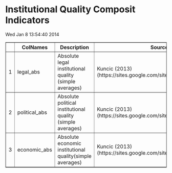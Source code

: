 # Institutional Quality Composit Indicators


 Wed Jan  8 13:54:40 2014 <!-- html table generated in R 3.0.2 by xtable 1.7-1 package -->
<!-- Wed Jan  8 13:54:40 2014 -->
<TABLE border=1>
<TR> <TH>  </TH> <TH> ColNames </TH> <TH> Description </TH> <TH> Source </TH>  </TR>
  <TR> <TD align="right"> 1 </TD> <TD> legal_abs </TD> <TD> Absolute legal institutional quality (simple averages) </TD> <TD> Kuncic (2013) (https://sites.google.com/site/aljazkuncic/research) </TD> </TR>
  <TR> <TD align="right"> 2 </TD> <TD> political_abs </TD> <TD> Absolute political institutional quality (simple averages) </TD> <TD> Kuncic (2013) (https://sites.google.com/site/aljazkuncic/research) </TD> </TR>
  <TR> <TD align="right"> 3 </TD> <TD> economic_abs </TD> <TD> Absolute economic institutional quality(simple averages) </TD> <TD> Kuncic (2013) (https://sites.google.com/site/aljazkuncic/research) </TD> </TR>
   </TABLE>
